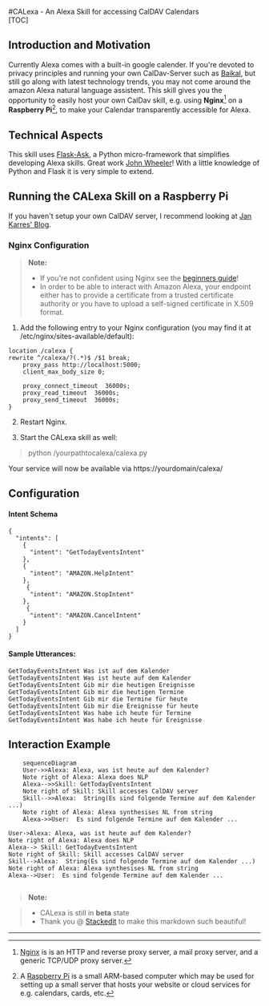 #CALexa - An Alexa Skill for accessing CalDAV Calendars  
[TOC]

## Introduction and Motivation
Currently Alexa comes with a built-in google calender. If you're devoted to privacy principles and running your own CalDav-Server such as [Baikal](http://sabre.io/), but still go along with latest technology trends, you may not come around the amazon Alexa natural language assistent. This skill gives you the opportunity to easily host your own CalDav skill, e.g. using **Nginx**[^nginx] on a **Raspberry Pi**[^raspberry], to make your Calendar transparently accessible for Alexa.

## Technical Aspects
This skill uses [Flask-Ask](https://flask-ask.readthedocs.io), a Python micro-framework that simplifies developing Alexa skills. Great work [John Wheeler](https://twitter.com/johnwheeler_)! With a little knowledge of Python and Flask it is very simple to extend.

## Running the CALexa Skill on a Raspberry Pi

If you haven't setup your own CalDAV server, I recommend looking at [Jan Karres' Blog](https://jankarres.de/2014/01/raspberry-pi-baikal-caldav-und-carddav-server-installieren/).

### Nginx Configuration
> **Note:**
> - If you're not confident using Nginx see the [beginners guide](http://nginx.org/en/docs/beginners_guide.html)!
> - In order to be able to interact with Amazon Alexa, your endpoint either has to provide a certificate from a trusted certificate authority or you have to upload a self-signed certificate in X.509 format.

1) Add the following entry to your Nginx configuration (you may find it at /etc/nginx/sites-available/default):
```
location /calexa {
rewrite ^/calexa/?(.*)$ /$1 break;
    proxy_pass http://localhost:5000;
    client_max_body_size 0;

    proxy_connect_timeout  36000s;
    proxy_read_timeout  36000s;
    proxy_send_timeout  36000s;
}
```
2) Restart Nginx.

3) Start the CALexa skill as well:
> python /yourpathtocalexa/calexa.py

Your service will now be available via https://yourdomain/calexa/


## Configuration <i class="icon-cog"></i>

#### Intent Schema


```
{
  "intents": [
    {
      "intent": "GetTodayEventsIntent"
    },
    {
      "intent": "AMAZON.HelpIntent"
    },
     {
      "intent": "AMAZON.StopIntent"
    },
     {
      "intent": "AMAZON.CancelIntent"
    }
  ]
}
```

#### Sample Utterances:
```
GetTodayEventsIntent Was ist auf dem Kalender
GetTodayEventsIntent Was ist heute auf dem Kalender
GetTodayEventsIntent Gib mir die heutigen Ereignisse
GetTodayEventsIntent Gib mir die heutigen Termine
GetTodayEventsIntent Gib mir die Termine für heute
GetTodayEventsIntent Gib mir die Ereignisse für heute
GetTodayEventsIntent Was habe ich heute für Termine
GetTodayEventsIntent Was habe ich heute für Ereignisse
```


## Interaction Example

```mermaid
    sequenceDiagram
    User->>Alexa: Alexa, was ist heute auf dem Kalender?
    Note right of Alexa: Alexa does NLP
    Alexa-->>Skill: GetTodayEventsIntent
	Note right of Skill: Skill accesses CalDAV server
    Skill-->>Alexa:  String(Es sind folgende Termine auf dem Kalender ...)
    Note right of Alexa: Alexa synthesises NL from string
    Alexa->>User:  Es sind folgende Termine auf dem Kalender ...
```

```sequence
User->Alexa: Alexa, was ist heute auf dem Kalender?
Note right of Alexa: Alexa does NLP
Alexa--> Skill: GetTodayEventsIntent
Note right of Skill: Skill accesses CalDAV server
Skill-->Alexa:  String(Es sind folgende Termine auf dem Kalender ...)
Note right of Alexa: Alexa synthesises NL from string
Alexa-->User:  Es sind folgende Termine auf dem Kalender ...


```
> **Note:**

> - CALexa is still in **beta** state
> - Thank you @ [Stackedit](https://stackedit.io) to make this markdown such beautiful!


[^nginx]: [Nginx](https://nginx.org) is is an HTTP and reverse proxy server, a mail proxy server, and a generic TCP/UDP proxy server.

[^raspberry]: A [Raspberry Pi](http://www.raspberrypi.org) is a small ARM-based computer which may be used for setting up a small server that hosts your website or cloud services for e.g. calendars, cards, etc.  

----------
